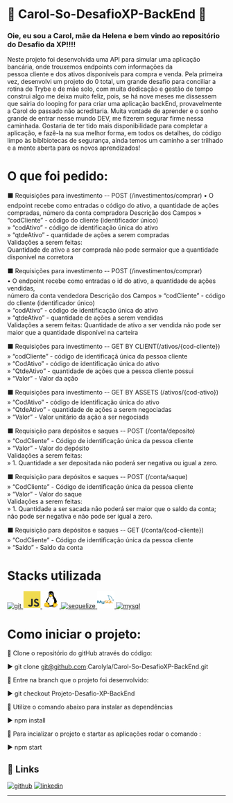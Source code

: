 # 🚀 Carol-So-DesafioXP-BackEnd 🚀
<p align="left"> 
  
 ### Oie, eu sou a Carol, mãe da Helena e bem vindo ao repositório do Desafio da XP!!!!<br>
 Neste projeto foi desenvolvida uma API para simular uma aplicação bancária, onde trouxemos endpoints com informações da <br>
 pessoa cliente e dos ativos disponiveis para compra e venda.
 Pela primeira vez, desenvolvi um projeto do 0 total, um grande desafio para conciliar a rotina de Trybe e de mãe solo, com muita dedicação e gestão de tempo
 construi algo me deixa muito feliz, pois, se há nove meses me dissessem que sairia do looping for para criar uma aplicação backEnd, 
 provavelmente a Carol do passado não acreditaria. Muita vontade de aprender e o sonho grande de entrar nesse mundo DEV, me fizerem segurar firme 
 nessa caminhada. Gostaria de ter tido mais disponibilidade para completar a aplicação, e fazê-la na sua melhor forma, em todos os detalhes, do código limpo
 às biblbiotecas de segurança, ainda temos um caminho a ser trilhado e a mente aberta para os novos aprendizados!
 





# O que foi pedido:
 ⬛ Requisições para investimento -- POST (/investimentos/comprar)
• O endpoint recebe como entradas o código do ativo, a quantidade de ações compradas,
número da conta compradora
Descrição dos Campos
» “codCliente” - código do cliente (identificador único)<br>
» “codAtivo” - código de identificação única do ativo <br>
» “qtdeAtivo” - quantidade de ações a serem compradas <br>
Validações a serem feitas:<br>
Quantidade de ativo a ser comprada não pode sermaior que a quantidade disponível na corretora<br>


⬛ Requisições para investimento -- POST (/investimentos/comprar)<br>
• O endpoint recebe como entradas o id do ativo, a quantidade de ações vendidas,<br>
número da conta vendedora
Descrição dos Campos
» “codCliente” - código do cliente (identificador único)<br>
» “codAtivo” - código de identificação única do ativo<br>
» “qtdeAtivo” - quantidade de ações a serem vendidas<br>
Validações a serem feitas:
Quantidade de ativo a ser vendida não pode ser maior que a quantidade disponível na carteira <br>

⬛ Requisições para investimento -- GET BY CLIENT(/ativos/{cod-cliente})<br>
» “codCliente” - código de identificaçã única da pessoa cliente<br>
» “CodAtivo” - código de identificação única do ativo<br>
» “QtdeAtivo” - quantidade de ações que a pessoa cliente possui<br>
» “Valor” - Valor da ação<br>

⬛ Requisições para investimento -- GET BY ASSETS (/ativos/{cod-ativo})<br>
» “CodAtivo” - código de identificação única do ativo<br>
» “QtdeAtivo” - quantidade de ações a serem negociadas<br>
» “Valor” - Valor unitário da ação a ser negociada<br>

⬛ Requisição para depósitos e saques -- POST (/conta/deposito)<br>
» “CodCliente” - Código de identificação única da pessoa cliente<br>
» “Valor” - Valor do depósito <br>
Validações a serem feitas:<br>
» 1. Quantidade a ser depositada não poderá ser negativa ou igual a zero.<br>

⬛ Requisição para depósitos e saques -- POST (/conta/saque)<br>
» “CodCliente” - Código de identificação única da pessoa cliente<br>
» “Valor” - Valor do saque <br>
Validações a serem feitas:<br>
» 1. Quantidade a ser sacada não poderá ser maior que o saldo da conta; <br> 
não pode ser negativa e não pode ser igual a zero.

⬛ Requisição para depósitos e saques -- GET (/conta/{cod-cliente})<br>
» “CodCliente” - Código de identificação única da pessoa cliente <br>
» “Saldo” - Saldo da conta<br>




# Stacks utilizada

<p align="left"> 
  
  
  <a href="https://git-scm.com/" rel="noreferrer">
    <img src="https://www.vectorlogo.zone/logos/git-scm/git-scm-icon.svg" alt="git" width="40" height="40"/>
  </a> 
 
  <a href="https://developer.mozilla.org/en-US/docs/Web/JavaScript" target="_blank" rel="noreferrer"> 
   <img src="https://raw.githubusercontent.com/devicons/devicon/master/icons/javascript/javascript-original.svg" alt="javascript" width="40" height="40"/>
  </a> 
  
  
  <a href="https://www.linux.org/" rel="noreferrer">
    <img src="https://raw.githubusercontent.com/devicons/devicon/master/icons/linux/linux-original.svg" alt="linux" width="40" height="40"/>
  </a>

  <a href="https://sequelize.org/"  rel="noreferrer">
    <img src="https://seeklogo.com/images/S/sequelize-logo-9A5075DB9F-seeklogo.com.png" alt="sequelize" width="40" height="40"/> </a>

<a href="https://www.mysql.com/"  rel="noreferrer">
  <img src="https://raw.githubusercontent.com/devicons/devicon/master/icons/mysql/mysql-original-wordmark.svg" alt="mysql" width="40" height="40"/>
</a>

 <a href="https://nodejs.org/en/"  rel="noreferrer">
  <img src="https://www.stickersdevs.com.br/wp-content/uploads/2022/01/nodejs-logo-adesivo-sticker.png" alt="mysql" width="40" height="40"/>
</a>
</p>

# Como iniciar o projeto:

📌 Clone o repositório do gitHub através do código:

▶ git clone git@github.com:Carolyla/Carol-So-DesafioXP-BackEnd.git 

📌 Entre na branch que o projeto foi desenvolvido:

▶ git checkout Projeto-Desafio-XP-BackEnd

📌 Utilize o comando abaixo para instalar as dependências

▶ npm install

📌 Para  incializar o projeto e startar as aplicações rodar o comando :

▶ npm start



## 🔗 Links



[![github](https://img.shields.io/badge/my_portfolio-000?style=for-the-badge&logo=ko-fi&logoColor=white)](https://github.com/Carolyla)
[![linkedin](https://img.shields.io/badge/linkedin-0A66C2?style=for-the-badge&logo=linkedin&logoColor=white)](https://www.linkedin.com/in/carol-s%C3%B3-silva-104313223/)

---
